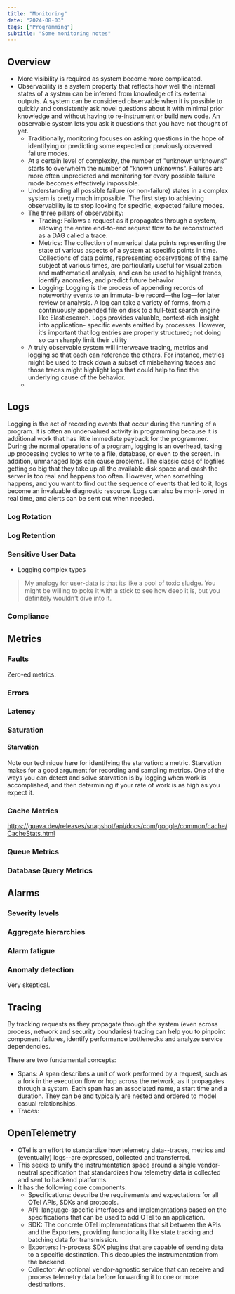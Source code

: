 ```yaml
---
title: "Monitoring"
date: "2024-08-03"
tags: ["Programming"]
subtitle: "Some monitoring notes"
---
```


## Overview

- More visibility is required as system become more complicated.
- Observability is a system property that reflects how well the internal states of a system can be inferred from knowledge of its external outputs. A system can be considered observable when it is possible to quickly and consistently ask novel questions about it with minimal prior knowledge and without having to re-instrument or build new code. An observable system lets you ask it questions that you have not thought of yet.
  - Traditionally, monitoring focuses on asking questions in the hope of identifying or predicting some expected or previously observed failure modes.
  - At a certain level of complexity, the number of "unknown unknowns" starts to overwhelm the number of "known unknowns". Failures are more often unpredicted and monitoring for every possible failure mode becomes effectively impossible.
  - Understanding all possible failure (or non-failure) states in a complex system is pretty much impossible. The first step to achieving observability is to stop looking for specific, expected failure modes.
  - The three pillars of observability:
    - Tracing: Follows a request as it propagates through a system, allowing the entire end-to-end request flow to be reconstructed as a DAG called a trace.
    - Metrics: The collection of numerical data points representing the state of various aspects of a system at specific points in time.  Collections  of  data  points, representing  observations  of  the  same  subject  at  various  times,  are  particularly useful  for  visualization  and  mathematical  analysis,  and  can  be  used  to  highlight trends, identify anomalies, and predict future behavior
    - Logging: Logging is the process of appending records of noteworthy events to an immuta‐ ble  record—the  log—for  later  review  or  analysis.  A  log  can  take  a  variety  of forms, from a continuously appended file on disk to a full-text search engine like Elasticsearch. Logs provides valuable, context-rich insight into application- specific events emitted by processes. However, it’s important that log entries are properly structured; not doing so can sharply limit their utility
  - A truly observable system will interweave tracing, metrics and logging so that each can reference the others. For instance, metrics might be used to track down a subset of misbehaving traces and those traces might highlight logs that could help to find the underlying cause of the behavior.
  -

## Logs

Logging  is  the  act  of  recording  events  that  occur  during  the  running  of  a  program.
It is often an undervalued activity in programming because it is additional work that
has little immediate payback for the programmer.
During  the  normal  operations  of  a  program,  logging  is  an  overhead,  taking  up
processing  cycles  to  write  to  a  file,  database,  or  even  to  the  screen.  In  addition,
unmanaged  logs  can  cause  problems.  The  classic  case  of  logfiles  getting  so  big  that
they take up all the available disk space and crash the server is too real and happens
too often.
However, when something happens, and you want to find out the sequence of events
that led to it, logs become an invaluable diagnostic resource. Logs can also be moni‐
tored in real time, and alerts can be sent out when needed.

### Log Rotation

### Log Retention

### Sensitive User Data

- Logging complex types

> My analogy for user-data is that its like a pool of toxic sludge. You might be willing to poke it with a stick to see how deep it is, but you definitely wouldn't dive into it.


### Compliance



## Metrics

### Faults
Zero-ed metrics.

### Errors

### Latency

### Saturation

#### Starvation

Note our technique here for identifying the starvation: a metric. Starvation makes for
a good argument for recording and sampling metrics. One of the ways you can detect
and solve starvation is by logging when work is accomplished, and then determining
if your rate of work is as high as you expect it.

### Cache Metrics

https://guava.dev/releases/snapshot/api/docs/com/google/common/cache/CacheStats.html

### Queue Metrics


### Database Query Metrics


## Alarms

### Severity levels

### Aggregate hierarchies

### Alarm fatigue

### Anomaly detection
Very skeptical.


## Tracing

By tracking requests as they propagate through the system (even across process, network and security boundaries) tracing can help you to pinpoint component failures, identify performance bottlenecks and analyze service dependencies.

There are two fundamental concepts:

- Spans: A span describes a unit of work performed by a request, such as a fork in the execution flow or hop across the network, as it propagates through a system. Each span has an associated name, a start time and a duration. They can be and typically are nested and ordered to model casual relationships.
- Traces: 


## OpenTelemetry
- OTel is an effort to standardize how telemetry data--traces, metrics and (eventually) logs--are expressed, collected and transferred.
- This seeks to unify the instrumentation space around a single vendor-neutral specification that standardizes how telemetry data is collected and sent to backend platforms.
- It has the following core components:
  - Specifications: describe the requirements and expectations for all OTel APIs, SDKs and protocols.
  - API: language-specific interfaces and implementations based on the specifications that can be used to add OTel to an application.
  - SDK: The concrete OTel implementations that sit between the APIs and the Exporters, providing functionality like state tracking and batching data for transmission.
  - Exporters: In-process SDK plugins that are capable of sending data to a specific destination. This decouples the instrumentation from the backend.
  - Collector: An optional vendor-agnostic service that can receive and process telemetry data before forwarding it to one or more destinations.
